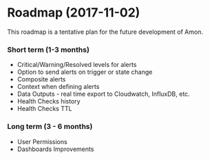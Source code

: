 # Roadmap (2017-11-02)

This roadmap is a tentative plan for the future development of Amon.

### Short term (1-3 months)

- Critical/Warning/Resolved levels for alerts
- Option to send alerts on trigger or state change 
- Composite alerts
- Context when defining alerts
- Data Outputs - real time export to Cloudwatch, InfluxDB, etc.
- Health Checks history
- Health Checks TTL

### Long term (3 - 6 months)

- User Permissions
- Dashboards Improvements

